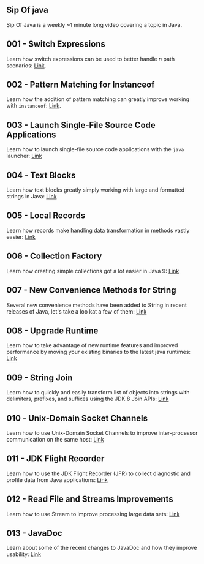 ## Sip Of java

Sip Of Java is a weekly ~1 minute long video covering a topic in Java. 

## 001 - Switch Expressions 

Learn how switch expressions can be used to better handle _n_ path scenarios: [Link](001.md).

## 002 - Pattern Matching for Instanceof

Learn how the addition of pattern matching can greatly improve working with `instanceof`: [Link](002.md).

## 003 - Launch Single-File Source Code Applications

Learn how to launch single-file source code applications with the `java` launcher: [Link](003.md)

## 004 - Text Blocks

Learn how text blocks greatly simply working with large and formatted strings in Java: [Link](004.md)

## 005 - Local Records

Learn how records make handling data transformation in methods vastly easier: [Link](005.md)

## 006 - Collection Factory

Learn how creating simple collections got a lot easier in Java 9: [Link](006.md)

## 007 - New Convenience Methods for String 

Several new convenience methods have been added to String in recent releases of Java, let's take a loo kat a few of them: [Link](007.md)

## 008 - Upgrade Runtime
Learn how to take advantage of new runtime features and improved performance by moving your existing binaries to the latest java runtimes: [Link](008.md)

## 009 - String Join
Learn how to quickly and easily transform list of objects into strings with delimiters, prefixes, and suffixes using the JDK 8 Join APIs: [Link](009.md)

## 010 - Unix-Domain Socket Channels
Learn how  to use Unix-Domain Socket Channels to improve inter-processor communication on the same host: [Link](010.md)

## 011 - JDK Flight Recorder
Learn how to use the JDK Flight Recorder (JFR) to collect diagnostic and profile data from Java applications: [Link](011.md)

## 012 - Read File and Streams Improvements
Learn how to use Stream to improve processing large data sets: [Link](012.md)

## 013 - JavaDoc
Learn about some of the recent changes to JavaDoc and how they improve usability: [Link](013.md)
